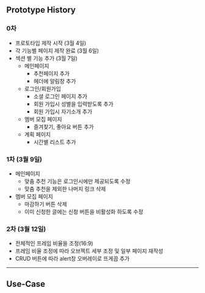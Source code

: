 ## Prototype History
### 0차 
- 프로토타입 제작 시작 (3월 4일)
- 각 기능별 페이지 제작 완료 (3월 6일)
- 섹션 별 기능 추가 (3월 7일)
  - 메인페이지
    - 추천페이지 추가
    - 헤더에 알림창 추가
  - 로그인/회원가입
    - 소셜 로그인 페이지 추가
    - 회원 가입시 성별을 입력받도록 추가
    - 회원 가입시 자기소개 추가
  - 멤버 모집 페이지
    - 즐겨찾기, 좋아요 버튼 추가
  - 계획 페이지
    - 시간별 리스트 추가
### 1차 (3월 9일)
- 메인페이지
  - 맞춤 추천 기능은 로그인시에만 제공되도록 수정
  - 맞춤 추천을 제외한 나머지 링크 삭제
-  멤버 모집 페이지
   -  마감하기 버튼 삭제
   -  이미 신청한 글에는 신청 버튼을 비활성화 하도록 수정
### 2차 (3월 12일)
- 전체적인 프레임 비율을 조정(16:9)
- 프레임 비율 조정에 따라 오브젝트 세부 조정 및 일부 페이지 재작성
- CRUD 버튼에 따라 alert창 오버레이로 뜨게끔 추가

---
## Use-Case